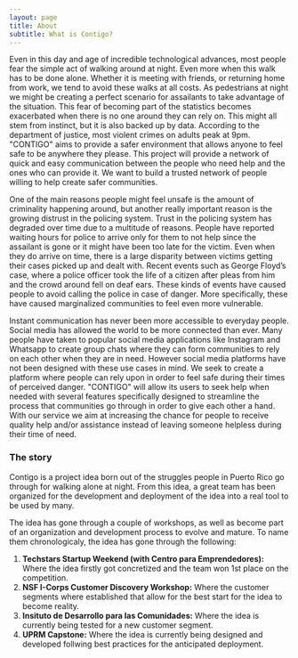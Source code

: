 ```yaml
---
layout: page
title: About
subtitle: What is Contigo?
---
```


Even in this day and age of incredible technological advances, most people fear the simple act of walking around at night. Even more when this walk has to be done alone. Whether it is meeting with friends, or returning home from work, we tend to avoid these walks at all costs. As pedestrians at night we might be creating a perfect scenario for assailants to take advantage of the situation. This fear of becoming part of the statistics becomes exacerbated when there is no one around they can rely on. This might all stem from instinct, but it is also backed up by data. According to the department of justice, most violent crimes on adults peak at 9pm. "CONTIGO" aims to provide a safer environment that allows anyone to feel safe to be anywhere they please. This project will provide a network of quick and easy communication between the people who need help and the ones who can provide it. We want to build a trusted network of people willing to help create safer communities.

One of the main reasons people might feel unsafe is the amount of criminality happening around, but another really important reason is the growing distrust in the policing system. Trust in the policing system has degraded over time due to a multitude of reasons. People have reported waiting hours for police to arrive only for them to not help since the assailant is gone or it might have been too late for the victim. Even when they do arrive on time, there is a large disparity between victims getting their cases picked up and dealt with. Recent events such as George Floyd’s case, where a police officer took the life of a citizen after pleas from him and the crowd around fell on deaf ears. These kinds of events have caused people to avoid calling the police in case of danger. More specifically, these have caused marginalized communities to feel even more vulnerable. 

Instant communication has never been more accessible to everyday people.  Social media has allowed the world to be more connected than ever.  Many people have taken to popular social media applications like Instagram and Whatsapp to create group chats where they can form communities to rely on each other when they are in need.  However social media platforms have not been designed with these use cases in mind.  We seek to create a platform where people can rely upon in order to feel safe during their times of perceived danger. "CONTIGO" will allow its users to seek help when needed with several features specifically designed to streamline the process that communities go through in order to give each other a hand.   With our service we aim at increasing the chance for people to receive quality help and/or assistance instead of leaving someone helpless during their time of need. 


### The story

Contigo is a project idea born out of the struggles people in Puerto Rico go through for walking alone at night. From this idea, a great team has been organized for the development and deployment of the idea into a real tool to be used by many.

The idea has gone through a couple of workshops, as well as become part of an organization and development process to evolve and mature. To name them chronologicaly, the idea has gone through the following:
1. **Techstars Startup Weekend (with Centro para Emprendedores):** Where the idea firstly got concretized and the team won 1st place on the competition.
2. **NSF I-Corps Customer Discovery Workshop:** Where the customer segments where established that allow for the best start for the idea to become reality.
3. **Insituto de Desarrollo para las Comunidades:** Where the idea is currently being tested for a new customer segment.
4. **UPRM Capstone:** Where the idea is currently being designed and developed follwing best practices for the anticipated deployment.
